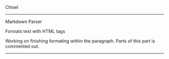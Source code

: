 Chisel

***************************************************

Markdown Parser

Formats text with HTML tags

Working on finishing formating within the paragraph. Parts of this part is commented out.

***************************************************
